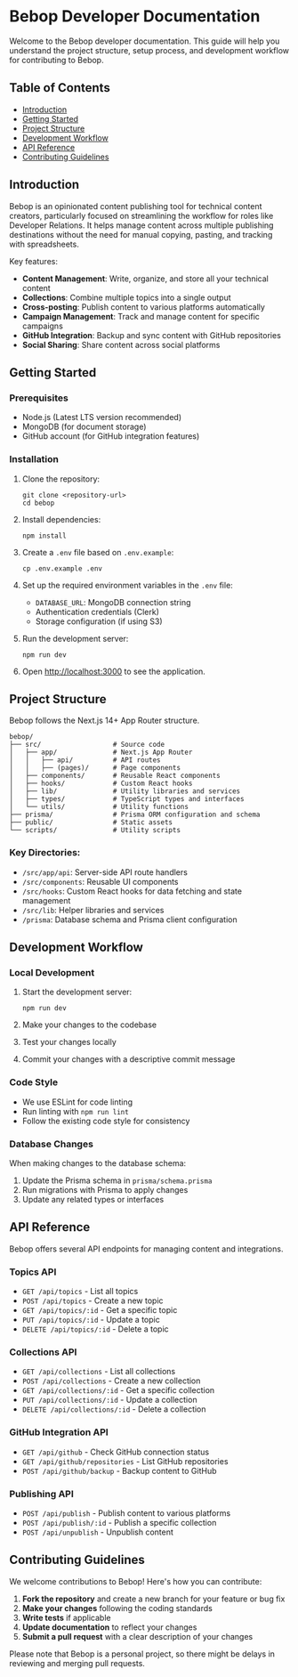 # Bebop Developer Documentation

Welcome to the Bebop developer documentation. This guide will help you understand the project structure, setup process, and development workflow for contributing to Bebop.

## Table of Contents

- [Introduction](#introduction)
- [Getting Started](#getting-started)
- [Project Structure](#project-structure)
- [Development Workflow](#development-workflow)
- [API Reference](#api-reference)
- [Contributing Guidelines](#contributing-guidelines)

## Introduction

Bebop is an opinionated content publishing tool for technical content creators, particularly focused on streamlining the workflow for roles like Developer Relations. It helps manage content across multiple publishing destinations without the need for manual copying, pasting, and tracking with spreadsheets.

Key features:
- **Content Management**: Write, organize, and store all your technical content
- **Collections**: Combine multiple topics into a single output
- **Cross-posting**: Publish content to various platforms automatically
- **Campaign Management**: Track and manage content for specific campaigns
- **GitHub Integration**: Backup and sync content with GitHub repositories
- **Social Sharing**: Share content across social platforms

## Getting Started

### Prerequisites

- Node.js (Latest LTS version recommended)
- MongoDB (for document storage)
- GitHub account (for GitHub integration features)

### Installation

1. Clone the repository:
   ```
   git clone <repository-url>
   cd bebop
   ```

2. Install dependencies:
   ```
   npm install
   ```

3. Create a `.env` file based on `.env.example`:
   ```
   cp .env.example .env
   ```

4. Set up the required environment variables in the `.env` file:
   - `DATABASE_URL`: MongoDB connection string
   - Authentication credentials (Clerk)
   - Storage configuration (if using S3)

5. Run the development server:
   ```
   npm run dev
   ```

6. Open [http://localhost:3000](http://localhost:3000) to see the application.

## Project Structure

Bebop follows the Next.js 14+ App Router structure.

```
bebop/
├── src/                  # Source code
│   ├── app/              # Next.js App Router
│   │   ├── api/          # API routes
│   │   ├── (pages)/      # Page components
│   ├── components/       # Reusable React components
│   ├── hooks/            # Custom React hooks
│   ├── lib/              # Utility libraries and services
│   ├── types/            # TypeScript types and interfaces
│   └── utils/            # Utility functions
├── prisma/               # Prisma ORM configuration and schema
├── public/               # Static assets
└── scripts/              # Utility scripts
```

### Key Directories:

- `/src/app/api`: Server-side API route handlers
- `/src/components`: Reusable UI components
- `/src/hooks`: Custom React hooks for data fetching and state management
- `/src/lib`: Helper libraries and services
- `/prisma`: Database schema and Prisma client configuration

## Development Workflow

### Local Development

1. Start the development server:
   ```
   npm run dev
   ```

2. Make your changes to the codebase
3. Test your changes locally
4. Commit your changes with a descriptive commit message

### Code Style

- We use ESLint for code linting
- Run linting with `npm run lint`
- Follow the existing code style for consistency

### Database Changes

When making changes to the database schema:

1. Update the Prisma schema in `prisma/schema.prisma`
2. Run migrations with Prisma to apply changes
3. Update any related types or interfaces

## API Reference

Bebop offers several API endpoints for managing content and integrations.

### Topics API

- `GET /api/topics` - List all topics
- `POST /api/topics` - Create a new topic
- `GET /api/topics/:id` - Get a specific topic
- `PUT /api/topics/:id` - Update a topic
- `DELETE /api/topics/:id` - Delete a topic

### Collections API

- `GET /api/collections` - List all collections
- `POST /api/collections` - Create a new collection
- `GET /api/collections/:id` - Get a specific collection
- `PUT /api/collections/:id` - Update a collection
- `DELETE /api/collections/:id` - Delete a collection

### GitHub Integration API

- `GET /api/github` - Check GitHub connection status
- `GET /api/github/repositories` - List GitHub repositories
- `POST /api/github/backup` - Backup content to GitHub

### Publishing API

- `POST /api/publish` - Publish content to various platforms
- `POST /api/publish/:id` - Publish a specific collection
- `POST /api/unpublish` - Unpublish content

## Contributing Guidelines

We welcome contributions to Bebop! Here's how you can contribute:

1. **Fork the repository** and create a new branch for your feature or bug fix
2. **Make your changes** following the coding standards
3. **Write tests** if applicable
4. **Update documentation** to reflect your changes
5. **Submit a pull request** with a clear description of your changes

Please note that Bebop is a personal project, so there might be delays in reviewing and merging pull requests.